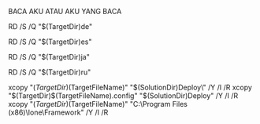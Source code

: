 BACA AKU
ATAU
AKU YANG BACA

RD /S /Q "$(TargetDir)de\"

RD /S /Q "$(TargetDir)es\"

RD /S /Q "$(TargetDir)ja\"

RD /S /Q "$(TargetDir)ru\"

xcopy "$(TargetDir)$(TargetFileName)" "$(SolutionDir)Deploy\" /Y /I /R
xcopy "$(TargetDir)$(TargetFileName).config" "$(SolutionDir)Deploy\" /Y /I /R
xcopy "$(TargetDir)$(TargetFileName)" "C:\Program Files (x86)\Ione\Framework\" /Y /I /R